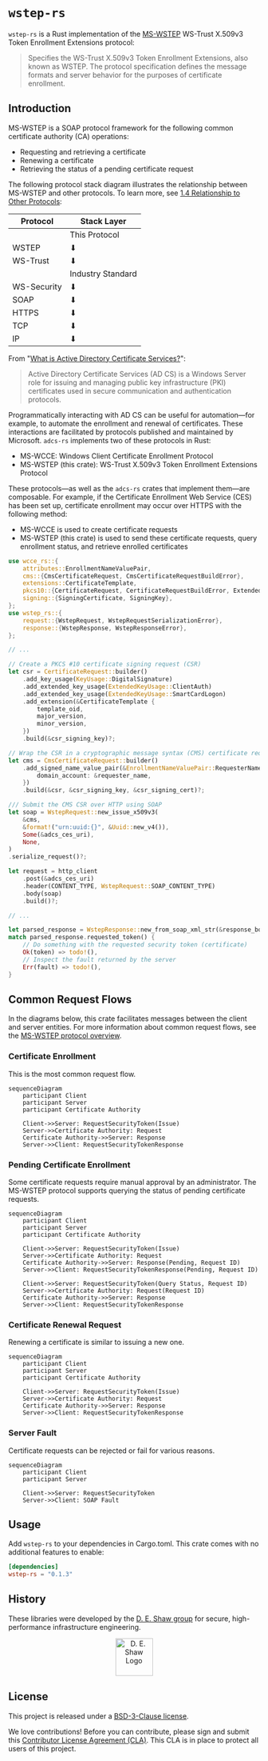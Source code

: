 # `wstep-rs`

`wstep-rs` is a Rust implementation of the [MS-WSTEP] WS-Trust X.509v3 Token Enrollment Extensions protocol:

> Specifies the WS-Trust X.509v3 Token Enrollment Extensions, also known as WSTEP.
> The protocol specification defines the message formats and server behavior for the purposes of certificate enrollment.

[MS-WSTEP]: https://learn.microsoft.com/en-us/openspecs/windows_protocols/ms-wstep/4766a85d-0d18-4fa1-a51f-e5cb98b752ea

## Introduction

MS-WSTEP is a SOAP protocol framework for the following common certificate authority (CA) operations:

- Requesting and retrieving a certificate
- Renewing a certificate
- Retrieving the status of a pending certificate request

The following protocol stack diagram illustrates the relationship between MS-WSTEP and other protocols.
To learn more, see [1.4 Relationship to Other Protocols](https://learn.microsoft.com/en-us/openspecs/windows_protocols/ms-wstep/0910dccd-583e-4e7b-afc6-8bb82aadd1f1):

| Protocol    | Stack Layer       |
| ----------- | ----------------- |
|             | This Protocol     |
| WSTEP       | ⬇                 |
| WS-Trust    | ⬇                 |
|             | Industry Standard |
| WS-Security | ⬇                 |
| SOAP        | ⬇                 |
| HTTPS       | ⬇                 |
| TCP         | ⬇                 |
| IP          | ⬇                 |

From "[What is Active Directory Certificate Services?](https://learn.microsoft.com/en-us/windows-server/identity/ad-cs/active-directory-certificate-services-overview)":

> Active Directory Certificate Services (AD CS) is a Windows Server role for issuing and managing public key infrastructure (PKI) certificates used in secure communication and authentication protocols.

Programmatically interacting with AD CS can be useful for automation—for example, to automate the enrollment and renewal of certificates.
These interactions are facilitated by protocols published and maintained by Microsoft. `adcs-rs` implements two of these protocols in Rust:

- MS-WCCE: Windows Client Certificate Enrollment Protocol
- MS-WSTEP (this crate): WS-Trust X.509v3 Token Enrollment Extensions Protocol

These protocols—as well as the `adcs-rs` crates that implement them—are composable.
For example, if the Certificate Enrollment Web Service (CES) has been set up, certificate enrollment may occur over HTTPS with the following method:

- MS-WCCE is used to create certificate requests
- MS-WSTEP (this crate) is used to send these certificate requests, query enrollment status, and retrieve enrolled certificates

```rust ignore
use wcce_rs::{
    attributes::EnrollmentNameValuePair,
    cms::{CmsCertificateRequest, CmsCertificateRequestBuildError},
    extensions::CertificateTemplate,
    pkcs10::{CertificateRequest, CertificateRequestBuildError, ExtendedKeyUsage, KeyUsage},
    signing::{SigningCertificate, SigningKey},
};
use wstep_rs::{
    request::{WstepRequest, WstepRequestSerializationError},
    response::{WstepResponse, WstepResponseError},
};

// ...

// Create a PKCS #10 certificate signing request (CSR)
let csr = CertificateRequest::builder()
    .add_key_usage(KeyUsage::DigitalSignature)
    .add_extended_key_usage(ExtendedKeyUsage::ClientAuth)
    .add_extended_key_usage(ExtendedKeyUsage::SmartCardLogon)
    .add_extension(&CertificateTemplate {
        template_oid,
        major_version,
        minor_version,
    })
    .build(&csr_signing_key)?;

// Wrap the CSR in a cryptographic message syntax (CMS) certificate request to add additional request parameters
let cms = CmsCertificateRequest::builder()
    .add_signed_name_value_pair(&EnrollmentNameValuePair::RequesterName {
        domain_account: &requester_name,
    })
    .build(&csr, &csr_signing_key, &csr_signing_cert)?;

/// Submit the CMS CSR over HTTP using SOAP
let soap = WstepRequest::new_issue_x509v3(
    &cms,
    &format!("urn:uuid:{}", &Uuid::new_v4()),
    Some(&adcs_ces_uri),
    None,
)
.serialize_request()?;

let request = http_client
    .post(&adcs_ces_uri)
    .header(CONTENT_TYPE, WstepRequest::SOAP_CONTENT_TYPE)
    .body(soap)
    .build()?;

// ...

let parsed_response = WstepResponse::new_from_soap_xml_str(&response_body)?;
match parsed_response.requested_token() {
    // Do something with the requested security token (certificate)
    Ok(token) => todo!(),
    // Inspect the fault returned by the server
    Err(fault) => todo!(),
}
```

## Common Request Flows

In the diagrams below, this crate facilitates messages between the client and server entities.
For more information about common request flows, see the [MS-WSTEP protocol overview](https://learn.microsoft.com/en-us/openspecs/windows_protocols/ms-wstep/ac55b8cc-9ade-4982-b135-991d574ade74).

### Certificate Enrollment

This is the most common request flow.

```mermaid
sequenceDiagram
    participant Client
    participant Server
    participant Certificate Authority

    Client->>Server: RequestSecurityToken(Issue)
    Server->>Certificate Authority: Request
    Certificate Authority->>Server: Response
    Server->>Client: RequestSecurityTokenResponse
```

### Pending Certificate Enrollment

Some certificate requests require manual approval by an administrator.
The MS-WSTEP protocol supports querying the status of pending certificate requests.

```mermaid
sequenceDiagram
    participant Client
    participant Server
    participant Certificate Authority

    Client->>Server: RequestSecurityToken(Issue)
    Server->>Certificate Authority: Request
    Certificate Authority->>Server: Response(Pending, Request ID)
    Server->>Client: RequestSecurityTokenResponse(Pending, Request ID)

    Client->>Server: RequestSecurityToken(Query Status, Request ID)
    Server->>Certificate Authority: Request(Request ID)
    Certificate Authority->>Server: Response
    Server->>Client: RequestSecurityTokenResponse
```

### Certificate Renewal Request

Renewing a certificate is similar to issuing a new one.

```mermaid
sequenceDiagram
    participant Client
    participant Server
    participant Certificate Authority

    Client->>Server: RequestSecurityToken(Issue)
    Server->>Certificate Authority: Request
    Certificate Authority->>Server: Response
    Server->>Client: RequestSecurityTokenResponse
```

### Server Fault

Certificate requests can be rejected or fail for various reasons.

```mermaid
sequenceDiagram
    participant Client
    participant Server

    Client->>Server: RequestSecurityToken
    Server->>Client: SOAP Fault
```

## Usage

Add `wstep-rs` to your dependencies in Cargo.toml. This crate comes with no additional features to enable:

```toml
[dependencies]
wstep-rs = "0.1.3"
```

## History

These libraries were developed by the [D. E. Shaw group](https://www.deshaw.com/) for secure, high-performance infrastructure engineering.

<p align="center">
    <a href="https://www.deshaw.com">
       <img src="https://www.deshaw.com/assets/logos/blue_logo_417x125.png" alt="D. E. Shaw Logo" height="75" >
    </a>
</p>

## License

This project is released under a [BSD-3-Clause license](LICENSE.txt).

We love contributions! Before you can contribute, please sign and submit this [Contributor License Agreement (CLA)](https://www.deshaw.com/oss/cla).
This CLA is in place to protect all users of this project.
